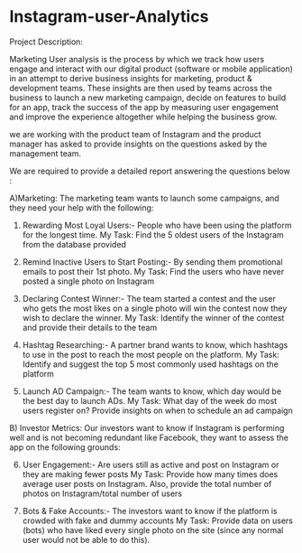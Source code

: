# Instagram-user-Analytics
Project Description:

Marketing User analysis is the process by which we track how users engage and interact with our digital product (software or mobile application) in an attempt to derive business insights for marketing, product & development teams.
These insights are then used by teams across the business to launch a new marketing campaign, decide on features to build for an app, track the success of the app by measuring user engagement and improve the experience altogether while helping the business grow.

we are working with the product team of Instagram and the product manager has asked  to provide insights on the questions asked by the management team.

We are required to provide a detailed report answering the questions below :

A)Marketing:
  The marketing team wants to launch some campaigns, and they need your help with the following:

1) Rewarding Most Loyal Users:- People who have been using the platform for the longest time.
My Task: Find the 5 oldest users of the Instagram from the database provided

2) Remind Inactive Users to Start Posting:- By sending them promotional emails to post their 1st photo.
My Task: Find the users who have never posted a single photo on Instagram

3) Declaring Contest Winner:- The team started a contest and the user who gets the most likes on a single photo will win the contest now they wish to declare the winner.
My Task: Identify the winner of the contest and provide their details to the team

4) Hashtag Researching:- A partner brand wants to know, which hashtags to use in the post to reach the most people on the platform.
My Task: Identify and suggest the top 5 most commonly used hashtags on the platform

5) Launch AD Campaign:- The team wants to know, which day would be the best day to launch ADs.
My Task: What day of the week do most users register on? Provide insights on when to schedule an ad campaign

B) Investor Metrics:
 Our investors want to know if Instagram is performing well and is not becoming redundant like Facebook, they want to assess the app on the following grounds:

6) User Engagement:- Are users still as active and post on Instagram or they are making fewer posts
My Task: Provide how many times does average user posts on Instagram. Also, provide the total number of photos on Instagram/total number of users

7) Bots & Fake Accounts:- The investors want to know if the platform is crowded with fake and dummy accounts
My Task: Provide data on users (bots) who have liked every single photo on the site (since any normal user would not be able to do this).
